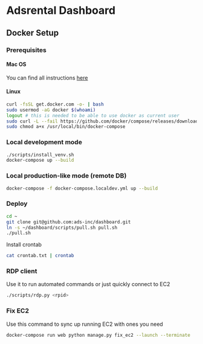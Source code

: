# Adsrental Dashboard

## Docker Setup

### Prerequisites

#### Mac OS

You can find all instructions [here](https://docs.docker.com/docker-for-mac/install/)

#### Linux

```bash
curl -fsSL get.docker.com -o- | bash
sudo usermod -aG docker $(whoami)
logout # this is needed to be able to use docker as current user
sudo curl -L --fail https://github.com/docker/compose/releases/download/1.18.0/run.sh -o /usr/local/bin/docker-compose
sudo chmod a+x /usr/local/bin/docker-compose
```

### Local development mode

```bash
./scripts/install_venv.sh
docker-compose up --build
```

### Local production-like mode (remote DB)

```bash
docker-compose -f docker-compose.localdev.yml up --build
```

### Deploy

```bash
cd ~
git clone git@github.com:ads-inc/dashboard.git
ln -s ~/dashboard/scripts/pull.sh pull.sh
./pull.sh
```

Install crontab

```bash
cat crontab.txt | crontab
```

### RDP client

Use it to run automated commands or just quickly connect to EC2

```bash
./scripts/rdp.py <rpid>
```

### Fix EC2

Use this command to sync up running EC2 with ones you need

```bash
docker-compose run web python manage.py fix_ec2 --launch --terminate
```
